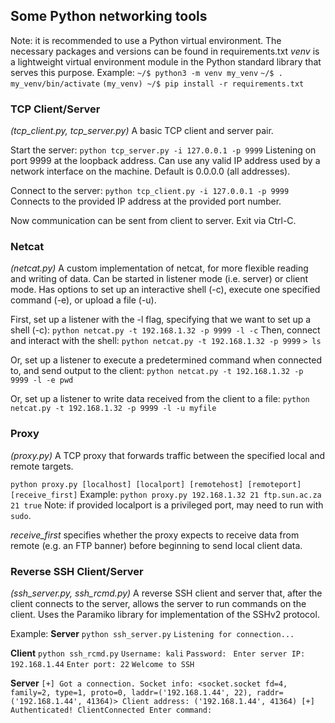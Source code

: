 ## Some Python networking tools

Note: it is recommended to use a Python virtual environment. The necessary packages and versions can be found in requirements.txt
*venv* is a lightweight virtual environment module in the Python standard library that serves this purpose.
Example:
`~/$ python3 -m venv my_venv`
`~/$ . my_venv/bin/activate`
`(my_venv) ~/$ pip install -r requirements.txt`

### TCP Client/Server
*(tcp_client.py, tcp_server.py)*
A basic TCP client and server pair.

Start the server: `python tcp_server.py -i 127.0.0.1 -p 9999`
Listening on port 9999 at the loopback address. Can use any valid IP address used by a network interface on the machine. Default is 0.0.0.0 (all addresses).

Connect to the server: `python tcp_client.py -i 127.0.0.1 -p 9999`
Connects to the provided IP address at the provided port number.

Now communication can be sent from client to server. Exit via Ctrl-C.

### Netcat
*(netcat.py)*
A custom implementation of netcat, for more flexible reading and writing of data. Can be started in listener mode (i.e. server) or client mode. Has options to set up an interactive shell (-c), execute one specified command (-e), or upload a file (-u).

First, set up a listener with the -l flag, specifying that we want to set up a shell (-c):
`python netcat.py -t 192.168.1.32 -p 9999 -l -c`
Then, connect and interact with the shell:
`python netcat.py -t 192.168.1.32 -p 9999`
`> ls`

Or, set up a listener to execute a predetermined command when connected to, and send output to the client:
`python netcat.py -t 192.168.1.32 -p 9999 -l -e pwd`

Or, set up a listener to write data received from the client to a file:
`python netcat.py -t 192.168.1.32 -p 9999 -l -u myfile`

### Proxy
*(proxy.py)*
A TCP proxy that forwards traffic between the specified local and remote targets.

`python proxy.py [localhost] [localport] [remotehost] [remoteport] [receive_first]`
Example:
`python proxy.py 192.168.1.32 21 ftp.sun.ac.za 21 true`
Note: if provided localport is a privileged port, may need to run with `sudo`.

*receive_first* specifies whether the proxy expects to receive data from remote (e.g. an FTP banner) before beginning to send local client data.

### Reverse SSH Client/Server
*(ssh_server.py, ssh_rcmd.py)*
A reverse SSH client and server that, after the client connects to the server, allows the server to run commands on the client. Uses the Paramiko library for implementation of the SSHv2 protocol.

Example:
**Server**
`python ssh_server.py`
`Listening for connection...`

**Client**
`python ssh_rcmd.py`
`Username: kali`
`Password: `
`Enter server IP: 192.168.1.44`
`Enter port: 22`
`Welcome to SSH`

**Server**
`[+] Got a connection. Socket info: <socket.socket fd=4, family=2, type=1, proto=0, laddr=('192.168.1.44', 22), raddr=('192.168.1.44', 41364)> Client address: ('192.168.1.44', 41364)
[+] Authenticated!
ClientConnected
Enter command: `
